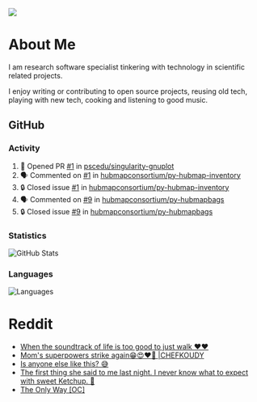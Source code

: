 ![](https://komarev.com/ghpvc/?username=icaoberg)

# About Me
I am research software specialist tinkering with technology in scientific related projects.

I enjoy writing or contributing to open source projects, reusing old tech, playing with new tech, cooking and listening to good music.

## GitHub
### Activity
<!--START_SECTION:activity-->
1. 💪 Opened PR [#1](https://github.com/pscedu/singularity-gnuplot/pull/1) in [pscedu/singularity-gnuplot](https://github.com/pscedu/singularity-gnuplot)
2. 🗣 Commented on [#1](https://github.com/hubmapconsortium/py-hubmap-inventory/issues/1#issuecomment-1850583403) in [hubmapconsortium/py-hubmap-inventory](https://github.com/hubmapconsortium/py-hubmap-inventory)
3. 🔒 Closed issue [#1](https://github.com/hubmapconsortium/py-hubmap-inventory/issues/1) in [hubmapconsortium/py-hubmap-inventory](https://github.com/hubmapconsortium/py-hubmap-inventory)
4. 🗣 Commented on [#9](https://github.com/hubmapconsortium/py-hubmapbags/issues/9#issuecomment-1840484513) in [hubmapconsortium/py-hubmapbags](https://github.com/hubmapconsortium/py-hubmapbags)
5. 🔒 Closed issue [#9](https://github.com/hubmapconsortium/py-hubmapbags/issues/9) in [hubmapconsortium/py-hubmapbags](https://github.com/hubmapconsortium/py-hubmapbags)
<!--END_SECTION:activity-->

### Statistics
![GitHub Stats](https://github-readme-stats.vercel.app/api?username=icaoberg&count_private=true&show_icons=true)

### Languages
![Languages](https://github-readme-stats.vercel.app/api/top-langs/?username=icaoberg&show_icons=true&langs_count=10&hide=HTML,C,CSS,M)

# Reddit
<!-- BLOG-POST-LIST:START -->
- [When the soundtrack of life is too good to just walk ❤️❤️](https://www.reddit.com/r/u_icaoberg/comments/wp4k9l/when_the_soundtrack_of_life_is_too_good_to_just/)
- [Mom&#39;s superpowers strike again😁😍♥️🙏 |CHEFKOUDY](https://www.reddit.com/r/u_icaoberg/comments/wmxngf/moms_superpowers_strike_again_chefkoudy/)
- [Is anyone else like this? 😅](https://www.reddit.com/r/u_icaoberg/comments/wkq82y/is_anyone_else_like_this/)
- [The first thing she said to me last night. I never know what to expect with sweet Ketchup. 🤣](https://www.reddit.com/r/u_icaoberg/comments/ty1h5z/the_first_thing_she_said_to_me_last_night_i_never/)
- [The Only Way [OC]](https://www.reddit.com/r/u_icaoberg/comments/ty1cfr/the_only_way_oc/)
<!-- BLOG-POST-LIST:END -->
